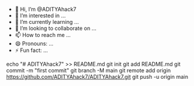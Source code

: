 - 👋 Hi, I’m @ADITYAhack7
- 👀 I’m interested in ...
- 🌱 I’m currently learning ...
- 💞️ I’m looking to collaborate on ...
- 📫 How to reach me ...
- 😄 Pronouns: ...
- ⚡ Fun fact: ...

<!---
ADITYAhack7/ADITYAhack7 is a ✨ special ✨ repository because its `README.md` (this file) appears on your GitHub profile.
You can click the Preview link to take a look at your changes.
--->
echo "# ADITYAhack7" >> README.md
git init
git add README.md
git commit -m "first commit"
git branch -M main
git remote add origin https://github.com/ADITYAhack7/ADITYAhack7.git
git push -u origin main
